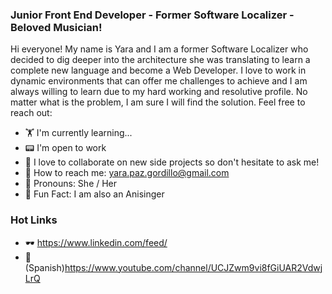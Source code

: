 ### Junior Front End Developer - Former Software Localizer - Beloved Musician! 

Hi everyone! My name is Yara and I am a former Software Localizer who decided to dig deeper into the architecture she was translating to learn a complete new language and become a Web Developer. I love to work in dynamic environments that can offer me challenges to achieve and I am always willing to learn due to my hard working and resolutive profile. No matter what is the problem, I am sure I will find the solution. Feel free to reach out:

* 🏋️ I'm currently learning...
* 📟 I'm open to work
* 🤖 I love to collaborate on new side projects so don't hesitate to ask me!
* 🤘 How to reach me: yara.paz.gordillo@gmail.com
* 🤗 Pronouns: She / Her
* 🎵 Fun Fact: I am also an Anisinger

### Hot Links
* 🕶️ https://www.linkedin.com/feed/
* 🛑(Spanish)https://www.youtube.com/channel/UCJZwm9vi8fGiUAR2VdwjLrQ
